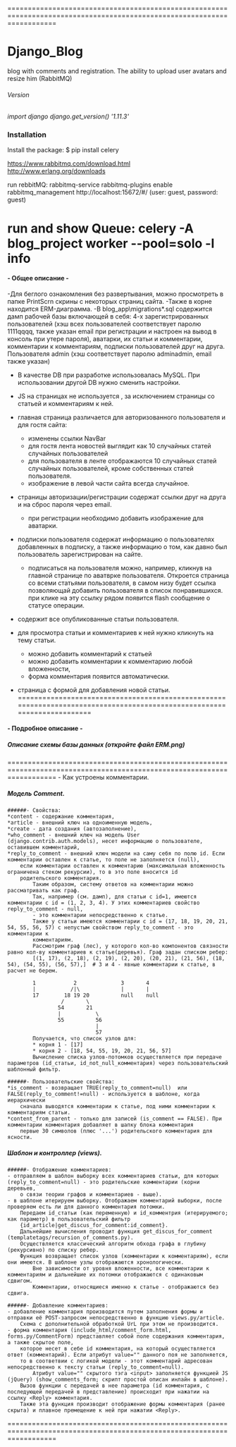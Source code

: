 ========================================================================================================================
# Django_Blog
blog with comments and registration. The ability to upload user avatars and resize him (RabbitMQ)

###### Version
_import django
django.get_version()
'1.11.3'_

### Installation
Install the package:
$ pip install celery

https://www.rabbitmq.com/download.html
http://www.erlang.org/downloads

run rebbitMQ:
  rabbitmq-service
  rabbitmq-plugins enable rabbitmq_management
  http://localhost:15672/#/   (user: guest, password: guest)

run and show Queue:
celery -A blog_project worker --pool=solo -l info
========================================================================================================================
####	- Общее описание -
-Для беглого ознакомления без развертывания, можно просмотреть в папке PrintScrn скрины с некоторых страниц сайта.
-Также в корне находится ERM-диаграмма.
-В blog_app\migrations\*.sql содержится дамп рабочей базы включающей в себя:
	4-х зарегистрированных пользователей (хэш всех пользователей соответствует паролю 1111qqqq, также указан email при регистрации и настроен на вывод в консоль при утере пароля),
	аватарки,
	их статьи и комментарии,
	комментарии к комментариям,
	подписки пользователей друг на друга.
	Пользователя admin (хэш соответствует паролю adminadmin, email также указан)
- В качестве DB при разработке использовалась MySQL. При использовании другой DB нужно сменить настройки.
- JS на страницах не используется , за исключением страницы со статьей и комментариям к ней.


- главная страница различается для авторизованного пользователя и для гостя сайта:
	* изменены ссылки NavBar
	* для гостя лента новостей выглядит как 10 случайных статей случайных пользователей
	* для пользователя в ленте отображаются 10 случайных статей случайных пользователей, кроме собственных статей пользователя.
	* изображение в левой части сайта всегда случайное.

- страницы авторизации/регистрации содержат ссылки друг на друга и на сброс пароля через email.
	* при регистрации необходимо добавить изображение для аватарки.

- подписки пользователя <Favorites> содержат информацию о пользователях добавленных в подписку, а также информацию о том, как давно был
пользователь зарегистрирован на сайте.
	* подписаться на пользователя можно, например, кликнув на главной странице по аватврке пользователя. Откроется страница со всеми статьями
пользователя, в самом низу будет ссылка <Add to MyFavorites> позволяющай добавить пользователя в список понравившихся. при клике
на эту ссылку рядом появится flash сообщение о статусе операции.

- <MyPost> содержит все опубликованные статьи пользователя.

- для просмотра статьи и комментариев к ней нужно кликнуть на тему статьи.
	* можно добавить комментарий к статьей
	* можно добавить комментарии к комментарию любой вложенности,
	* форма комментария появится автоматически.


- <New Post> страница с формой для добавления новой статьи.
========================================================================================================================
####	- Подробное описание -
#####   Описание схемы базы данных (откройте файл ERM.png)
========================================================================================================================
	- Как устроены комментарии.
##### Модель Comment.
	######- Свойства:
	*content - содержание комментария,
	*article - внешний ключ на одноименную модель,
	*create - дата создания (автозаполнение),
	*who_comment - внешний ключ на модель User (django.contrib.auth.models), несет информацию о пользователе, оставившем комментарий,
	*reply_to_comment - внешний ключ модели на саму себя по полю id. Если комментарии оставлен к статье, то поле не заполняется (null),
		если комментарии оставлен к комментарию (максимальная вложенность ограничена стеком рекурсии), то в это поле вносится id
		родительского комментария.
			Таким образом, систему ответов на комментарии можно рассматривать как граф.
			Так, например (см. дамп), для статьи с id=1, имеются комментарии с id = (1, 2, 3, 4). У этих комментариев свойство reply_to_comment - null,
			- это комментарии непосредственно к статье.
			Также у статьи имеются комментарии с id = (17, 18, 19, 20, 21, 54, 55, 56, 57) c непустым свойством reply_to_comment - это комментарии к
			комментариям.
			Рассмотрим граф (лес), у которого кол-во компонентов связности равно кол-ву комментариев к статье(деревья). Граф задан списком ребер:
			[(1, 17), (2, 18), (2, 19), (2, 20), (20, 21), (21, 56), (18, 54), (54, 55), (56, 57),]  # 3 и 4 - явные комментарии к статье, в расчет не берем.

			1			 2				3		4
			|			/|\				|		|
			17		  18 19 20			null	null
					 /		 \
					54		 21
					|			\
					55			56
								|
								57
			Получается, что список узлов для:
			* корня 1 - [17]
			* корня 2 - [18, 54, 55, 19, 20, 21, 56, 57]
			Вычисление списка узлов-потомков осуществляется при передаче параметров (id_статьи, id_not_null_комментария) через пользовательский шаблонный фильтр.

	######- Пользовательские свойства:
	*is_comment - возвращает TRUE(reply_to_comment=null)  или FALSE(reply_to_comment!=null) - используется в шаблоне, когда иерархически
		сначала выводятся комментарии к статье, под ними комментарии к комментариям статьи.
	*content_from_parent - только для записей (is_comment == FALSE). При комментарии комментария добавляет в шапку блока комментария
		первые 30 символов (плюс '...') родительского комментария для ясности.

##### Шаблон и контроллер (views).
	######- Отображение комментариев:
	- отправляем в шаблон выборку всех комментариев статьи, для которых (reply_to_comment=null) - это родительские комментарии (корни деревьев,
		о связи теории графов и комментариев - выше).
	- в шаблоне итерируем выборку. Отображаем комментарий выборки, после проверяем есть ли для данного комментария потомки.
		Передаем id_статьи (как переменную) и id_комментрия (итерируемого; как параметр) в пользовательский фильтр
		{id_article|get_discus_for_comment:id_comment}.
		Дальнейшие вычисления проводит функция get_discus_for_comment (templatetags/recursion_of_comments.py).
		Осуществляется классический алгоритм обхода графа в глубину (рекурсивно) по списку ребер.
		Функция возвращает список узлов (комментарии к комментариям), если они имеются. В шаблоне узлы отображаются хронологически.
			Вне зависимости от уровня вложенности, все комментарии к комментариям и дальнейшие их потомки отображаются с одинаковым сдвигом.
			Комментарии, относящиеся именно к статье - отображаются без сдвига.

	######- Добавление комментариев:
	- добавление комментария производится путем заполнения формы и отправки её POST-запросом непосредственно в функцию views.py/article.
		Схема с дополнительной обработкой UrL при этом не производится.
	- форма комментария (include_html/comment_form.html, forms.py/CommentForm) представляет собой поле содержания комментария, а также скрытое поле,
		которое несет в себе id комментария, на который осуществляется ответ (комментарий). Если атрибут value="" данного поя не заполняется,
		то в соответвии с логикой модели - этот комментарий адресован непосредственно к тексту статьи (reply_to_comment=null).
			Атрибут value="" скрытого тэга <input> заполняется функцией JS (jQuery) (show_comments_form; скрипт простой описан инлайн в шаблоне).
		Вызов функции с передачей в нее параметра (id комментария, с последующей передачей в представление) происходит при нажатии на ссылку <Reply> комментария.
		Также эта функция производит отображение формы комментария (ранее скрыта) и плавное премещение к ней при нажатии <Reply>.
========================================================================================================================
